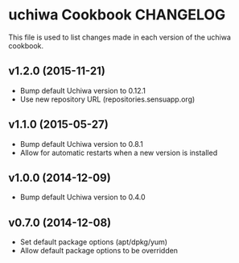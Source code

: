 uchiwa Cookbook CHANGELOG
=========================
This file is used to list changes made in each version of the uchiwa cookbook.

v1.2.0 (2015-11-21)
-------------------
- Bump default Uchiwa version to 0.12.1
- Use new repository URL (repositories.sensuapp.org)

v1.1.0 (2015-05-27)
-------------------
- Bump default Uchiwa version to 0.8.1
- Allow for automatic restarts when a new version is installed

v1.0.0 (2014-12-09)
-------------------
- Bump default Uchiwa version to 0.4.0

v0.7.0 (2014-12-08)
-------------------
- Set default package options (apt/dpkg/yum)
- Allow default package options to be overridden
